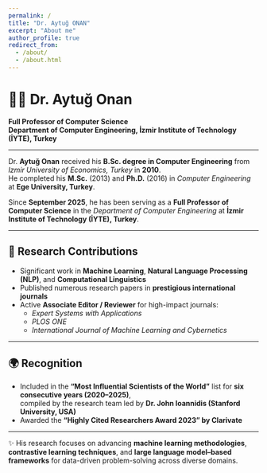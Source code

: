 ```yaml
---
permalink: /
title: "Dr. Aytuğ ONAN"
excerpt: "About me"
author_profile: true
redirect_from: 
  - /about/
  - /about.html
---
```



# 👨‍🏫 Dr. Aytuğ Onan

**Full Professor of Computer Science**  
**Department of Computer Engineering, İzmir Institute of Technology (İYTE), Turkey**

---

Dr. **Aytuğ Onan** received his **B.Sc. degree in Computer Engineering** from *Izmir University of Economics, Turkey* in **2010**.  
He completed his **M.Sc.** (2013) and **Ph.D.** (2016) in *Computer Engineering* at **Ege University, Turkey**.  

Since **September 2025**, he has been serving as a **Full Professor of Computer Science** in the *Department of Computer Engineering* at **İzmir Institute of Technology (İYTE), Turkey**.  

---

## 🧠 Research Contributions
- Significant work in **Machine Learning**, **Natural Language Processing (NLP)**, and **Computational Linguistics**  
- Published numerous research papers in **prestigious international journals**  
- Active **Associate Editor / Reviewer** for high-impact journals:  
  - *Expert Systems with Applications*  
  - *PLOS ONE*  
  - *International Journal of Machine Learning and Cybernetics*  

---

## 🌍 Recognition
- Included in the **“Most Influential Scientists of the World”** list for **six consecutive years (2020–2025)**,  
  compiled by the research team led by **Dr. John Ioannidis (Stanford University, USA)**  
- Awarded the **“Highly Cited Researchers Award 2023” by Clarivate**  

---

✨ His research focuses on advancing **machine learning methodologies**, **contrastive learning techniques**, and **large language model–based frameworks** for data-driven problem-solving across diverse domains.


